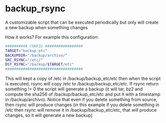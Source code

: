# backup_rsync
A customizable script that can be executed periodically but only will create a new backup when something changes

How it works?
For example this configuration:

```BASH
########## CONFIG #################
TARGET="backup_etc"
BACKUPDIR="/backup/archivo/"
SRC_RSYNC="/etc/"
DST_RSYNC="/backup/$TARGET/etc"
###################################
```
This will kept a copy of /etc in /backup/backup_etc/etc then when the script is executed, rsync will copy /etc to /backup/backup_etc/etc.
If rsync return something != 0 the script will generate a backup (it will tar, bz2 and compute the sha256 of /backup/backup_etc/etc and put it with a timestamp in /backup/archivo). 
Notice that even if you delete something from source, then rsync will produce changes (in this example if you delete something in /etc then rsync will remove it in /backup/backup_etc/etc, that will produce changes, so it will generate a new backup)


